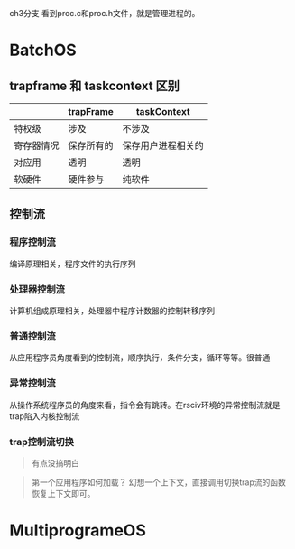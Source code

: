ch3分支
看到proc.c和proc.h文件，就是管理进程的。

# BatchOS
## trapframe 和 taskcontext 区别

|       | trapFrame | taskContext |
| ----- | --------- | ----------- |
| 特权级   | 涉及        | 不涉及         |
| 寄存器情况 | 保存所有的     | 保存用户进程相关的   |
| 对应用   | 透明        | 透明          |
| 软硬件   | 硬件参与      | 纯软件         |
## 控制流
### 程序控制流
编译原理相关，程序文件的执行序列
### 处理器控制流
计算机组成原理相关，处理器中程序计数器的控制转移序列
### 普通控制流
从应用程序员角度看到的控制流，顺序执行，条件分支，循环等等。很普通
### 异常控制流
从操作系统程序员的角度来看，指令会有跳转。在rsciv环境的异常控制流就是trap陷入内核控制流
### trap控制流切换
> 有点没搞明白

> 第一个应用程序如何加载？
> 幻想一个上下文，直接调用切换trap流的函数恢复上下文即可。
# MultiprogrameOS

